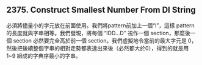 ## 2375. Construct Smallest Number From DI String

必須將儘量小的字元放在前面使用。我們將pattern前加上一個“I”，這樣 pattern 的長度就與字串相等。我們發現，將每個 “IDD...D” 視作一個 section，那麼後一個 section 必然要完全高於前一個 section。我們虛擬地令當前的最大字元是 0，然後把後續整個字串的相對走勢都表達出來後（必然都大於0），得到的就是用 1~9 組成的字典序最小的字串。
